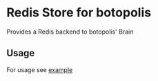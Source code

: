 # Redis Store for botopolis

Provides a Redis backend to botopolis' Brain

## Usage

For usage see [example](./example_test.go)
